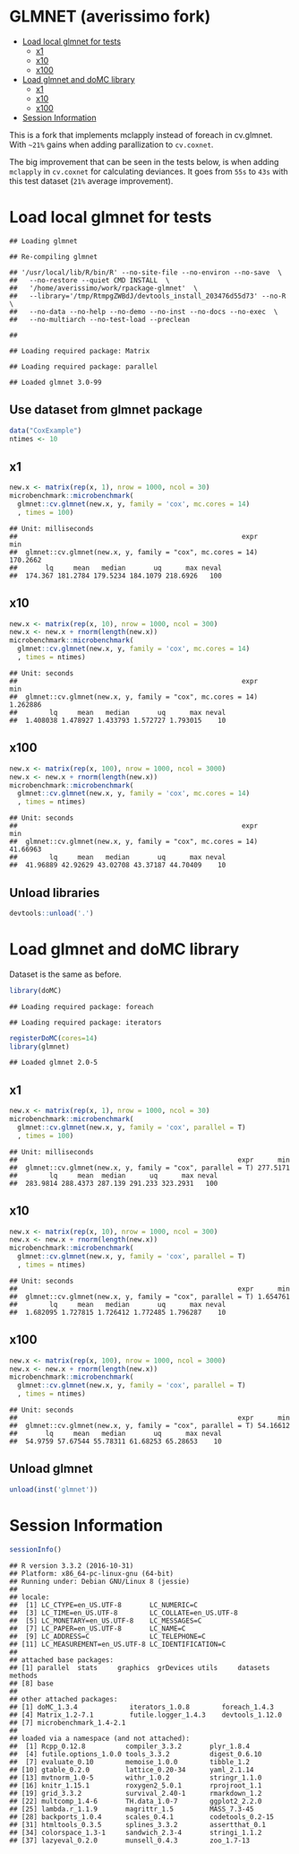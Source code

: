 GLMNET (averissimo fork)
================

-   [Load local glmnet for tests](#load-local-glmnet-for-tests)
    -   [x1](#x1)
    -   [x10](#x10)
    -   [x100](#x100)
-   [Load glmnet and doMC library](#load-glmnet-and-domc-library)
    -   [x1](#x1-1)
    -   [x10](#x10-1)
    -   [x100](#x100-1)
-   [Session Information](#session-information)

This is a fork that implements mclapply instead of foreach in cv.glmnet. With `~21%` gains when adding parallization to `cv.coxnet`.

The big improvement that can be seen in the tests below, is when adding `mclapply` in `cv.coxnet` for calculating deviances. It goes from `55s` to `43s` with this test dataset (`21%` average improvement).

Load local glmnet for tests
===========================

    ## Loading glmnet

    ## Re-compiling glmnet

    ## '/usr/local/lib/R/bin/R' --no-site-file --no-environ --no-save  \
    ##   --no-restore --quiet CMD INSTALL  \
    ##   '/home/averissimo/work/rpackage-glmnet'  \
    ##   --library='/tmp/RtmpgZWBdJ/devtools_install_203476d55d73' --no-R  \
    ##   --no-data --no-help --no-demo --no-inst --no-docs --no-exec  \
    ##   --no-multiarch --no-test-load --preclean

    ## 

    ## Loading required package: Matrix

    ## Loading required package: parallel

    ## Loaded glmnet 3.0-99

Use dataset from glmnet package
-------------------------------

``` r
data("CoxExample")
ntimes <- 10
```

x1
--

``` r
new.x <- matrix(rep(x, 1), nrow = 1000, ncol = 30)
microbenchmark::microbenchmark(
  glmnet::cv.glmnet(new.x, y, family = 'cox', mc.cores = 14)
  , times = 100)
```

    ## Unit: milliseconds
    ##                                                        expr      min
    ##  glmnet::cv.glmnet(new.x, y, family = "cox", mc.cores = 14) 170.2662
    ##       lq     mean   median       uq      max neval
    ##  174.367 181.2784 179.5234 184.1079 218.6926   100

x10
---

``` r
new.x <- matrix(rep(x, 10), nrow = 1000, ncol = 300)
new.x <- new.x + rnorm(length(new.x))
microbenchmark::microbenchmark(
  glmnet::cv.glmnet(new.x, y, family = 'cox', mc.cores = 14)
  , times = ntimes)
```

    ## Unit: seconds
    ##                                                        expr      min
    ##  glmnet::cv.glmnet(new.x, y, family = "cox", mc.cores = 14) 1.262886
    ##        lq     mean   median       uq      max neval
    ##  1.408038 1.478927 1.433793 1.572727 1.793015    10

x100
----

``` r
new.x <- matrix(rep(x, 100), nrow = 1000, ncol = 3000)
new.x <- new.x + rnorm(length(new.x))
microbenchmark::microbenchmark(
  glmnet::cv.glmnet(new.x, y, family = 'cox', mc.cores = 14)
  , times = ntimes)
```

    ## Unit: seconds
    ##                                                        expr      min
    ##  glmnet::cv.glmnet(new.x, y, family = "cox", mc.cores = 14) 41.66963
    ##        lq     mean   median       uq      max neval
    ##  41.96889 42.92629 43.02708 43.37187 44.70409    10

Unload libraries
----------------

``` r
devtools::unload('.')
```

Load glmnet and doMC library
============================

Dataset is the same as before.

``` r
library(doMC)
```

    ## Loading required package: foreach

    ## Loading required package: iterators

``` r
registerDoMC(cores=14)
library(glmnet)
```

    ## Loaded glmnet 2.0-5

x1
--

``` r
new.x <- matrix(rep(x, 1), nrow = 1000, ncol = 30)
microbenchmark::microbenchmark(
  glmnet::cv.glmnet(new.x, y, family = 'cox', parallel = T)
  , times = 100)
```

    ## Unit: milliseconds
    ##                                                       expr      min
    ##  glmnet::cv.glmnet(new.x, y, family = "cox", parallel = T) 277.5171
    ##        lq     mean  median      uq      max neval
    ##  283.9814 288.4373 287.139 291.233 323.2931   100

x10
---

``` r
new.x <- matrix(rep(x, 10), nrow = 1000, ncol = 300)
new.x <- new.x + rnorm(length(new.x))
microbenchmark::microbenchmark(
  glmnet::cv.glmnet(new.x, y, family = 'cox', parallel = T)
  , times = ntimes)
```

    ## Unit: seconds
    ##                                                       expr      min
    ##  glmnet::cv.glmnet(new.x, y, family = "cox", parallel = T) 1.654761
    ##        lq     mean   median       uq      max neval
    ##  1.682095 1.727815 1.726412 1.772485 1.796287    10

x100
----

``` r
new.x <- matrix(rep(x, 100), nrow = 1000, ncol = 3000)
new.x <- new.x + rnorm(length(new.x))
microbenchmark::microbenchmark(
  glmnet::cv.glmnet(new.x, y, family = 'cox', parallel = T)
  , times = ntimes)
```

    ## Unit: seconds
    ##                                                       expr      min
    ##  glmnet::cv.glmnet(new.x, y, family = "cox", parallel = T) 54.16612
    ##       lq     mean   median       uq      max neval
    ##  54.9759 57.67544 55.78311 61.68253 65.28653    10

Unload glmnet
-------------

``` r
unload(inst('glmnet'))
```

Session Information
===================

``` r
sessionInfo()
```

    ## R version 3.3.2 (2016-10-31)
    ## Platform: x86_64-pc-linux-gnu (64-bit)
    ## Running under: Debian GNU/Linux 8 (jessie)
    ## 
    ## locale:
    ##  [1] LC_CTYPE=en_US.UTF-8       LC_NUMERIC=C              
    ##  [3] LC_TIME=en_US.UTF-8        LC_COLLATE=en_US.UTF-8    
    ##  [5] LC_MONETARY=en_US.UTF-8    LC_MESSAGES=C             
    ##  [7] LC_PAPER=en_US.UTF-8       LC_NAME=C                 
    ##  [9] LC_ADDRESS=C               LC_TELEPHONE=C            
    ## [11] LC_MEASUREMENT=en_US.UTF-8 LC_IDENTIFICATION=C       
    ## 
    ## attached base packages:
    ## [1] parallel  stats     graphics  grDevices utils     datasets  methods  
    ## [8] base     
    ## 
    ## other attached packages:
    ## [1] doMC_1.3.4             iterators_1.0.8        foreach_1.4.3         
    ## [4] Matrix_1.2-7.1         futile.logger_1.4.3    devtools_1.12.0       
    ## [7] microbenchmark_1.4-2.1
    ## 
    ## loaded via a namespace (and not attached):
    ##  [1] Rcpp_0.12.8          compiler_3.3.2       plyr_1.8.4          
    ##  [4] futile.options_1.0.0 tools_3.3.2          digest_0.6.10       
    ##  [7] evaluate_0.10        memoise_1.0.0        tibble_1.2          
    ## [10] gtable_0.2.0         lattice_0.20-34      yaml_2.1.14         
    ## [13] mvtnorm_1.0-5        withr_1.0.2          stringr_1.1.0       
    ## [16] knitr_1.15.1         roxygen2_5.0.1       rprojroot_1.1       
    ## [19] grid_3.3.2           survival_2.40-1      rmarkdown_1.2       
    ## [22] multcomp_1.4-6       TH.data_1.0-7        ggplot2_2.2.0       
    ## [25] lambda.r_1.1.9       magrittr_1.5         MASS_7.3-45         
    ## [28] backports_1.0.4      scales_0.4.1         codetools_0.2-15    
    ## [31] htmltools_0.3.5      splines_3.3.2        assertthat_0.1      
    ## [34] colorspace_1.3-1     sandwich_2.3-4       stringi_1.1.2       
    ## [37] lazyeval_0.2.0       munsell_0.4.3        zoo_1.7-13
